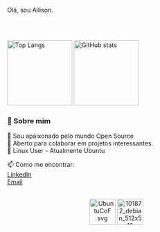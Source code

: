 Olá, sou Allison.




<div align="left">

<br><br>

<img alt="Top Langs" height="150px" src="https://github-readme-stats.vercel.app/api/top-langs/?username=melrovieira&layout=compact&show_icons=true&theme=dracula" />
<img alt="GitHub stats" height="150px" src="https://github-readme-stats.vercel.app/api?username=melrovieira&show_icons=true&theme=dracula" />

</div>

<div align="left">

### 🚀 Sobre mim

🔭 Sou apaixonado pelo mundo Open Source  
👯 Aberto para colaborar em projetos interessantes.  
🐧 Linux User - Atualmente Ubuntu  

📫 Como me encontrar:  
[LinkedIn](https://www.linkedin.com/in/allisonvmelro/)  
[Email](mailto:allisonmelro@gmail.com)  
<br>

</div>

<div align="center">
<img width="60" height="60" alt="UbuntuCoF svg" src="https://github.com/user-attachments/assets/a1397198-a2ac-4576-b8af-3445f1c7d10e" />
<img width="60" height="60" alt="101872_debian_512x512" src="https://github.com/user-attachments/assets/cfac4022-97f7-4855-b41d-2128c94af96d" />
</div>
